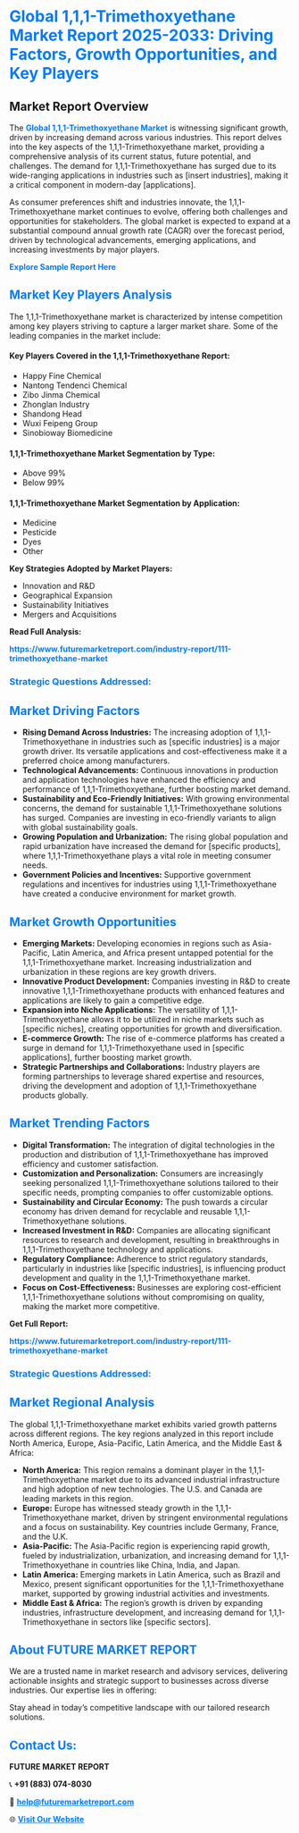 <h1 style="color: #007BFF;">Global 1,1,1-Trimethoxyethane Market Report 2025-2033: Driving Factors, Growth Opportunities, and Key Players</h1>

<section id="overview">
<h2>Market Report Overview</h2>
<p>The <a href="https://www.futuremarketreport.com/industry-report/111-trimethoxyethane-market" style="color: #007BFF; text-decoration: none;"><strong>Global 1,1,1-Trimethoxyethane Market</strong></a> is witnessing significant growth, driven by increasing demand across various industries. This report delves into the key aspects of the 1,1,1-Trimethoxyethane market, providing a comprehensive analysis of its current status, future potential, and challenges. The demand for 1,1,1-Trimethoxyethane has surged due to its wide-ranging applications in industries such as [insert industries], making it a critical component in modern-day [applications].</p>
<p>As consumer preferences shift and industries innovate, the 1,1,1-Trimethoxyethane market continues to evolve, offering both challenges and opportunities for stakeholders. The global market is expected to expand at a substantial compound annual growth rate (CAGR) over the forecast period, driven by technological advancements, emerging applications, and increasing investments by major players.</p>
</section>

<section id="overview">
<p><a href="https://www.futuremarketreport.com/request-sample/reportId=46863" style="color: #007BFF; text-decoration: none;"><strong>Explore Sample Report Here</strong></a></p>
</section>

<section id="key-players">
<h2 style="color: #007BFF;">Market Key Players Analysis</h2>
<p>The 1,1,1-Trimethoxyethane market is characterized by intense competition among key players striving to capture a larger market share. Some of the leading companies in the market include:</p>
<h4>Key Players Covered in the 1,1,1-Trimethoxyethane Report:</h4>
<ul><li>Happy Fine Chemical</li><li>Nantong Tendenci Chemical</li><li>Zibo Jinma Chemical</li><li>Zhonglan Industry</li><li>Shandong Head</li><li>Wuxi Feipeng Group</li><li>Sinobioway Biomedicine</li></ul>
<h4>1,1,1-Trimethoxyethane Market Segmentation by Type:</h4>
<ul><li>Above 99%</li><li>Below 99%</li></ul>

<h4>1,1,1-Trimethoxyethane Market Segmentation by Application:</h4>
<ul><li>Medicine</li><li>Pesticide</li><li>Dyes</li><li>Other</li></ul>
<p><strong>Key Strategies Adopted by Market Players:</strong></p>
<ul>
<li>Innovation and R&D</li>
<li>Geographical Expansion</li>
<li>Sustainability Initiatives</li>
<li>Mergers and Acquisitions</li>
</ul>
</section>

<section>
<p><strong>Read Full Analysis: </strong></p><a href="https://www.futuremarketreport.com/industry-report/111-trimethoxyethane-market" style="color: #007BFF; text-decoration: none;"><strong>https://www.futuremarketreport.com/industry-report/111-trimethoxyethane-market</strong></a>
<h3 style="color: #007BFF;">Strategic Questions Addressed:</h3>
</section>

<section id="driving-factors">
<h2 style="color: #007BFF;">Market Driving Factors</h2>
<ul>
<li><strong>Rising Demand Across Industries:</strong> The increasing adoption of 1,1,1-Trimethoxyethane in industries such as [specific industries] is a major growth driver. Its versatile applications and cost-effectiveness make it a preferred choice among manufacturers.</li>
<li><strong>Technological Advancements:</strong> Continuous innovations in production and application technologies have enhanced the efficiency and performance of 1,1,1-Trimethoxyethane, further boosting market demand.</li>
<li><strong>Sustainability and Eco-Friendly Initiatives:</strong> With growing environmental concerns, the demand for sustainable 1,1,1-Trimethoxyethane solutions has surged. Companies are investing in eco-friendly variants to align with global sustainability goals.</li>
<li><strong>Growing Population and Urbanization:</strong> The rising global population and rapid urbanization have increased the demand for [specific products], where 1,1,1-Trimethoxyethane plays a vital role in meeting consumer needs.</li>
<li><strong>Government Policies and Incentives:</strong> Supportive government regulations and incentives for industries using 1,1,1-Trimethoxyethane have created a conducive environment for market growth.</li>
</ul>
</section>

<section id="growth-opportunities">
<h2 style="color: #007BFF;">Market Growth Opportunities</h2>
<ul>
<li><strong>Emerging Markets:</strong> Developing economies in regions such as Asia-Pacific, Latin America, and Africa present untapped potential for the 1,1,1-Trimethoxyethane market. Increasing industrialization and urbanization in these regions are key growth drivers.</li>
<li><strong>Innovative Product Development:</strong> Companies investing in R&D to create innovative 1,1,1-Trimethoxyethane products with enhanced features and applications are likely to gain a competitive edge.</li>
<li><strong>Expansion into Niche Applications:</strong> The versatility of 1,1,1-Trimethoxyethane allows it to be utilized in niche markets such as [specific niches], creating opportunities for growth and diversification.</li>
<li><strong>E-commerce Growth:</strong> The rise of e-commerce platforms has created a surge in demand for 1,1,1-Trimethoxyethane used in [specific applications], further boosting market growth.</li>
<li><strong>Strategic Partnerships and Collaborations:</strong> Industry players are forming partnerships to leverage shared expertise and resources, driving the development and adoption of 1,1,1-Trimethoxyethane products globally.</li>
</ul>
</section>

<section id="trending-factors">
<h2 style="color: #007BFF;">Market Trending Factors</h2>
<ul>
<li><strong>Digital Transformation:</strong> The integration of digital technologies in the production and distribution of 1,1,1-Trimethoxyethane has improved efficiency and customer satisfaction.</li>
<li><strong>Customization and Personalization:</strong> Consumers are increasingly seeking personalized 1,1,1-Trimethoxyethane solutions tailored to their specific needs, prompting companies to offer customizable options.</li>
<li><strong>Sustainability and Circular Economy:</strong> The push towards a circular economy has driven demand for recyclable and reusable 1,1,1-Trimethoxyethane solutions.</li>
<li><strong>Increased Investment in R&D:</strong> Companies are allocating significant resources to research and development, resulting in breakthroughs in 1,1,1-Trimethoxyethane technology and applications.</li>
<li><strong>Regulatory Compliance:</strong> Adherence to strict regulatory standards, particularly in industries like [specific industries], is influencing product development and quality in the 1,1,1-Trimethoxyethane market.</li>
<li><strong>Focus on Cost-Effectiveness:</strong> Businesses are exploring cost-efficient 1,1,1-Trimethoxyethane solutions without compromising on quality, making the market more competitive.</li>
</ul>
</section>

<section>
<p><strong>Get Full Report: </strong></p><a href="https://www.futuremarketreport.com/industry-report/111-trimethoxyethane-market" style="color: #007BFF; text-decoration: none;"><strong>https://www.futuremarketreport.com/industry-report/111-trimethoxyethane-market</strong></a>
<h3 style="color: #007BFF;">Strategic Questions Addressed:</h3>
</section>


<section id="regional-analysis">
<h2 style="color: #007BFF;">Market Regional Analysis</h2>
<p>The global 1,1,1-Trimethoxyethane market exhibits varied growth patterns across different regions. The key regions analyzed in this report include North America, Europe, Asia-Pacific, Latin America, and the Middle East & Africa:</p>
<ul>
<li><strong>North America:</strong> This region remains a dominant player in the 1,1,1-Trimethoxyethane market due to its advanced industrial infrastructure and high adoption of new technologies. The U.S. and Canada are leading markets in this region.</li>
<li><strong>Europe:</strong> Europe has witnessed steady growth in the 1,1,1-Trimethoxyethane market, driven by stringent environmental regulations and a focus on sustainability. Key countries include Germany, France, and the U.K.</li>
<li><strong>Asia-Pacific:</strong> The Asia-Pacific region is experiencing rapid growth, fueled by industrialization, urbanization, and increasing demand for 1,1,1-Trimethoxyethane in countries like China, India, and Japan.</li>
<li><strong>Latin America:</strong> Emerging markets in Latin America, such as Brazil and Mexico, present significant opportunities for the 1,1,1-Trimethoxyethane market, supported by growing industrial activities and investments.</li>
<li><strong>Middle East & Africa:</strong> The region’s growth is driven by expanding industries, infrastructure development, and increasing demand for 1,1,1-Trimethoxyethane in sectors like [specific sectors].</li>
</ul>
</section>

<footer>
<h2 style="color: #007BFF;">About FUTURE MARKET REPORT</h2>
<p>We are a trusted name in market research and advisory services, delivering actionable insights and strategic support to businesses across diverse industries. Our expertise lies in offering:</p>

<p>Stay ahead in today’s competitive landscape with our tailored research solutions.</p>

<h2 style="color: #007BFF;">Contact Us:</h2>
<p><strong>FUTURE MARKET REPORT</strong></p>
<p>📞 <strong>+91 (883) 074-8030</strong></p>
<p>📧 <strong><a href="mailto:help@futuremarketreport.com" style="color: #007BFF;">help@futuremarketreport.com</a></strong></p>
<p>🌐 <strong><a href="https://www.futuremarketreport.com/" style="color: #007BFF;">Visit Our Website</a></strong></p>
</footer>